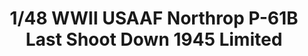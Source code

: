 ---
layout: product
title: "1/48 WWII USAAF Northrop P-61B Last Shoot Down 1945 Limited"
price: "8400" 
desc: "Maketa"
img_path: "/assets/img/GWH04802.webp"
brand: "N/A"
available: false
special_offer: false
new: false
soon: false
cat: "010000"
subcat: "010900"
subsubcat: "0N/A"
sifra: "GWH04802"
popular: false
spec: false
---